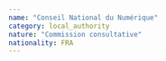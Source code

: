 ```yaml
---
name: "Conseil National du Numérique"
category: local_authority
nature: "Commission consultative"
nationality: FRA
---
```

    